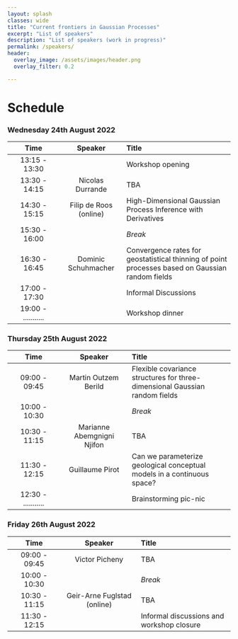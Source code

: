 ```yaml
---
layout: splash
classes: wide
title: "Current frontiers in Gaussian Processes"
excerpt: "List of speakers"
description: "List of speakers (work in progress)"
permalink: /speakers/
header:
  overlay_image: /assets/images/header.png
  overlay_filter: 0.2

---
```


# Schedule 

### Wednesday 24th August 2022

| &nbsp;&nbsp;&nbsp;&nbsp;&nbsp;&nbsp;&nbsp;Time&nbsp;&nbsp;&nbsp;&nbsp;&nbsp;&nbsp;&nbsp; | &nbsp;&nbsp;&nbsp;&nbsp;&nbsp;&nbsp;Speaker&nbsp;&nbsp;&nbsp;&nbsp;&nbsp;&nbsp; | Title |  
|:-----------:|:-------------:|:-------------------|  
| 13:15 - 13:30 | |  Workshop opening |  
| 13:30 - 14:15 | Nicolas Durrande | TBA |  
| 14:30 - 15:15 | Filip de Roos (online) | High-Dimensional Gaussian Process Inference with Derivatives  |  
| 15:30 - 16:00 |  | *Break*  |  
| 16:30 - 16:45 |  Dominic Schuhmacher | Convergence rates for geostatistical thinning of point processes based on Gaussian random fields | 
| 17:00 - 17:30 |  |  Informal Discussions |   
| 19:00 - ........... | |  Workshop dinner |  

### Thursday 25th August 2022
  
| &nbsp;&nbsp;&nbsp;&nbsp;&nbsp;&nbsp;&nbsp;Time&nbsp;&nbsp;&nbsp;&nbsp;&nbsp;&nbsp;&nbsp; | &nbsp;&nbsp;&nbsp;&nbsp;&nbsp;&nbsp;Speaker&nbsp;&nbsp;&nbsp;&nbsp;&nbsp;&nbsp; | Title |  
|:-----------:|:-------------:|:-------------------|  
| 09:00 - 09:45 | Martin Outzem Berild | Flexible covariance structures for three-dimensional Gaussian random fields |  
| 10:00 - 10:30 |  | *Break*  |   
| 10:30 - 11:15 | Marianne Abemgnigni Njifon | TBA |  
| 11:30 - 12:15 | Guillaume Pirot  | Can we parameterize geological conceptual models in a continuous space? | 
| 12:30 - ........... |  | Brainstorming pic-nic |  

### Friday 26th August 2022 

| &nbsp;&nbsp;&nbsp;&nbsp;&nbsp;&nbsp;&nbsp;Time&nbsp;&nbsp;&nbsp;&nbsp;&nbsp;&nbsp;&nbsp; | &nbsp;&nbsp;&nbsp;&nbsp;&nbsp;&nbsp;Speaker&nbsp;&nbsp;&nbsp;&nbsp;&nbsp;&nbsp; | Title |  
|:-----------:|:-------------:|:-------------------|  
| 09:00 - 09:45 | Victor Picheny  | TBA |  
| 10:00 - 10:30 |  | *Break*  |   
| 10:30 - 11:15 | Geir-Arne Fuglstad (online) | TBA |  
| 11:30 - 12:15 |  | Informal discussions and workshop closure | 


